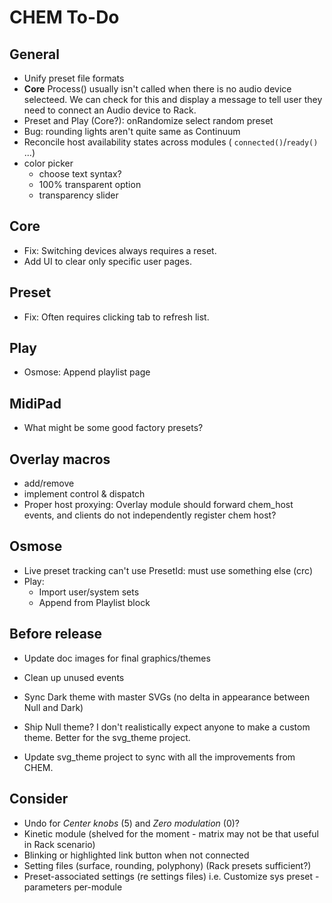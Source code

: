 # CHEM To-Do

## General

- Unify preset file formats
- **Core** Process() usually isn't called when there is no audio device selecteed.
  We can check for this and display a message to tell user they need to connect an Audio device to Rack.
- Preset and Play (Core?): onRandomize select random preset
- Bug: rounding lights aren't quite same as Continuum
- Reconcile host availability states across modules ( `connected()`/`ready()` ...)
- color picker
  - choose text syntax?
  - 100% transparent option
  - transparency slider

## Core

- Fix: Switching devices always requires a reset.
- Add UI to clear only specific user pages.

## Preset

- Fix: Often requires clicking tab to refresh list.

## Play

- Osmose: Append playlist page

## MidiPad

- What might be some good factory presets?

## Overlay macros

- add/remove
- implement control & dispatch
- Proper host proxying: Overlay module should forward chem_host events, and clients do not independently register chem host?

## Osmose

- Live preset tracking can't use PresetId: must use something else (crc)
- Play:
  - Import user/system sets
  - Append from Playlist block

## Before release

- Update doc images for final graphics/themes

- Clean up unused events

- Sync Dark theme with master SVGs (no delta in appearance between Null and Dark)

- Ship Null theme? I don't realistically expect anyone to make a custom theme.
  Better for the svg_theme project.

- Update svg_theme project to sync with all the improvements from CHEM.

## Consider

- Undo for _Center knobs_ (5) and _Zero modulation_ (0)?
- Kinetic module (shelved for the moment - matrix may not be that useful in Rack scenario)
- Blinking or highlighted link button when not connected
- Setting files (surface, rounding, polyphony) (Rack presets sufficient?)
- Preset-associated settings (re settings files) i.e. Customize sys preset - parameters per-module
